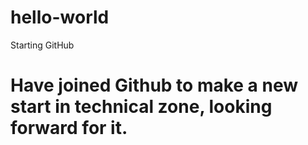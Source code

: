 # hello-world
Starting GitHub
# Have joined Github to make a new start in technical zone, looking forward for it.
